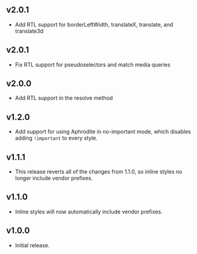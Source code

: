 ## v2.0.1
- Add RTL support for borderLeftWidth, translateX, translate, and translate3d

## v2.0.1
- Fix RTL support for pseudoselectors and match media queries

## v2.0.0
- Add RTL support in the resolve method

## v1.2.0

- Add support for using Aphrodite in no-important mode, which disables adding
  `!important` to every style.

## v1.1.1

- This release reverts all of the changes from 1.1.0, so inline styles no longer
  include vendor prefixes.

## v1.1.0

- Inline styles will now automatically include vendor prefixes.

## v1.0.0

- Initial release.
